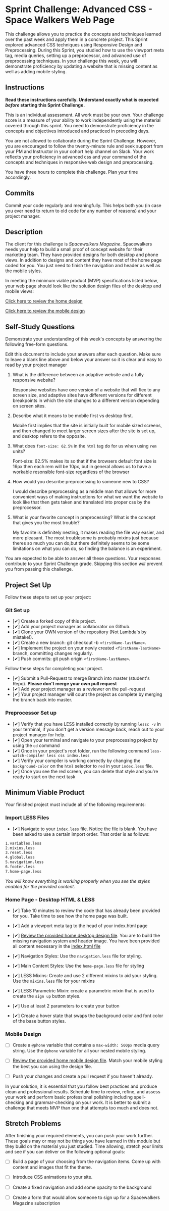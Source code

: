 # Sprint Challenge: Advanced CSS - Space Walkers Web Page

This challenge allows you to practice the concepts and techniques learned over the past week and apply them in a concrete project. This Sprint explored advanced CSS techniques using Responsive Design and Preprocessing. During this Sprint, you studied how to use the viewport meta tag, media queries, setting up a preprocessor, and advanced use of preprocessing techniques. In your challenge this week, you will demonstrate proficiency by updating a website that is missing content as well as adding mobile styling.

## Instructions

**Read these instructions carefully. Understand exactly what is expected _before_ starting this Sprint Challenge.**

This is an individual assessment. All work must be your own. Your challenge score is a measure of your ability to work independently using the material covered through this sprint. You need to demonstrate proficiency in the concepts and objectives introduced and practiced in preceding days.

You are not allowed to collaborate during the Sprint Challenge. However, you are encouraged to follow the twenty-minute rule and seek support from your PM and Instructor in your cohort help channel on Slack. Your work reflects your proficiency in advanced css and your command of the concepts and techniques in responsive web design and preprocessing.

You have three hours to complete this challenge. Plan your time accordingly.

## Commits

Commit your code regularly and meaningfully. This helps both you (in case you ever need to return to old code for any number of reasons) and your project manager.

## Description

The client for this challenge is _Spacewalkers Magazine_. Spacewalkers needs your help to build a small proof of concept website for their marketing team. They have provided designs for both desktop and phone views. In addition to designs and content they have most of the home page coded for you. You just need to finish the navigation and header as well as the mobile styles.

In meeting the minimum viable product (MVP) specifications listed below, your web page should look like the solution design files of the desktop and mobile views:

[Click here to review the home design](design-files/home-desktop.png)

[Click here to review the mobile design](design-files/home-mobile.png)

## Self-Study Questions

Demonstrate your understanding of this week's concepts by answering the following free-form questions.

Edit this document to include your answers after each question. Make sure to leave a blank line above and below your answer so it is clear and easy to read by your project manager

1. What is the difference between an adaptive website and a fully responsive website?

    Responsive websites have one version of a website that will flex to any screen size, and adaptive sites have different versions for different breakpoints in which the site changes to a different version depending on screen sites. 


2. Describe what it means to be mobile first vs desktop first.

    Mobile first implies that the site is initially built for mobile sized screens, and then changed to meet larger screen sizes after the site is set up, and desktop refers to the opposite.

3. What does `font-size: 62.5%` in the `html` tag do for us when using `rem` units?

    Font-size: 62.5% makes its so that if the browsers default font size is 16px then each rem will be 10px, but in general allows us to have a workable resonsible font-size regardless of the browser

4. How would you describe preprocessing to someone new to CSS?

    I would describe preprocessing as a middle man that allows for more convenient ways of making instructions for what we want the website to look like that then gets taken and translated into proper css by the preprocessor.

5. What is your favorite concept in preprocessing? What is the concept that gives you the most trouble?

    My favorite is definitely nesting, it makes reading the file way easier, and more pleasant. The most troublesome is probably mixins just because theres so much you can do,but there definitely seems to be some limitations on what you can do, so finding the balance is an experiment. 

You are expected to be able to answer all these questions. Your responses contribute to your Sprint Challenge grade. Skipping this section *will* prevent you from passing this challenge.

## Project Set Up

Follow these steps to set up your project:

### Git Set up

- [✔] Create a forked copy of this project.
- [✔] Add your project manager as collaborator on Github.
- [✔] Clone your OWN version of the repository (Not Lambda's by mistake!).
- [✔] Create a new branch: git checkout -b `<firstName-lastName>`.
- [✔] Implement the project on your newly created `<firstName-lastName>` branch, committing changes regularly.
- [✔] Push commits: git push origin `<firstName-lastName>`.
 
Follow these steps for completing your project.

- [✔] Submit a Pull-Request to merge <firstName-lastName> Branch into master (student's  Repo). **Please don't merge your own pull request**
- [✔] Add your project manager as a reviewer on the pull-request
- [✔] Your project manager will count the project as complete by merging the branch back into master.
 

### Preprocessor Set up

* [✔] Verify that you have LESS installed correctly by running `lessc -v` in your terminal, if you don't get a version message back, reach out to your project manager for help.
* [✔] Open your terminal and navigate to your preprocessing project by using the `cd` command
* [✔] Once in your project's root folder, run the following command `less-watch-compiler less css index.less`
* [✔] Verify your compiler is working correctly by changing the `background-color` on the `html` selector to `red` in your `index.less` file.
* [✔] Once you see the red screen, you can delete that style and you're ready to start on the next task

## Minimum Viable Product

Your finished project must include all of the following requirements:

### Import LESS Files

* [✔] Navigate to your `index.less` file. Notice the file is blank. You have been asked to use a certain import order. That order is as follows:

```markdown
1.variables.less
2.mixins.less
3.reset.less
4.global.less
5.navigation.less
6.footer.less
7.home-page.less
```

_You will know everything is working properly when you see the styles enabled for the provided content._  

### Home Page - Desktop HTML & LESS

* [✔] Take 10 minutes to review the code that has already been provided for you. Take time to see how the home page was built.

* [✔] Add a viewport meta tag to the head of your index.html page

* [✔] [Review the provided home desktop design file](design-files/home-desktop.png). You are to build the missing navigation system and header image. You have been provided all content necessary in the [index.html file](index.html)

* [✔] Navigation Styles: Use the `navigation.less` file for styling.

* [✔] Main Content Styles: Use the `home-page.less` file for styling

* [✔] LESS Mixins: Create and use 2 different mixins to aid your styling. Use the `mixins.less` file for your mixins

* [✔] LESS Parametric Mixin: create a parametric mixin that is used to create the `sign up` button styles.

* [✔]  Use at least 2 parameters to create your button

* [✔] Create a hover state that swaps the background color and font color of the base button styles.

### Mobile Design

* [ ] Create a `@phone` variable that contains a `max-width: 500px` media query string. Use the `@phone` variable for all your nested mobile styling.

* [ ] [Review the provided home mobile design file](design-files/home-mobile.png). Match your mobile styling the best you can using the design file.

* [ ] Push your changes and create a pull request if you haven't already.

In your solution, it is essential that you follow best practices and produce clean and professional results. Schedule time to review, refine, and assess your work and perform basic professional polishing including spell-checking and grammar-checking on your work. It is better to submit a challenge that meets MVP than one that attempts too much and does not.

## Stretch Problems

After finishing your required elements, you can push your work further. These goals may or may not be things you have learned in this module but they build on the material you just studied. Time allowing, stretch your limits and see if you can deliver on the following optional goals:

* [ ] Build a page of your choosing from the navigation items. Come up with content and images that fit the theme.

* [ ] Introduce CSS animations to your site.

* [ ] Create a fixed navigation and add some opacity to the background

* [ ] Create a form that would allow someone to sign up for a Spacewalkers Magazine subscription
